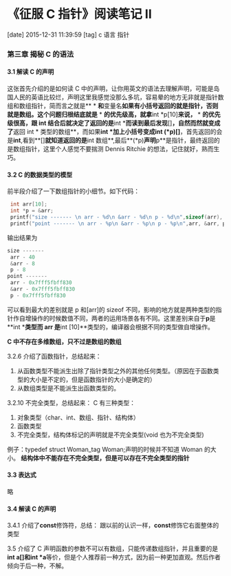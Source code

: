 # 《征服 C 指针》阅读笔记 II

[date] 2015-12-31 11:39:59
[tag] c 语言 指针

### 第三章 揭秘 C 的语法

#### 3.1 解读 C 的声明

这张首先介绍的是如何读 C 中的声明，让你用英文的语法去理解声明，可能是岛国人民的英语比较烂，声明这里我感觉没那么多坑，容易晕的地方无非就是指针数组和数组指针，简而言之就是** \* **和**变量名**如果有小括号返回的就是指针，否则就是数组。这个问题归根结底就是** \* **的优先级高，就拿**int \*p[10]**来说，** \* **的优先级很高，跟 int 结合后就决定了返回的是**int \***而读到最后发现**[]**，自然而然就变成了**返回 int \* 类型的数组**，而如果**int \***加上小括号变成**int (\*p)[]**，首先返回的会是**int**,看到**[]**就知道返回的是**int 数组**,最后**(\*p)**声明**p**是指针，最终返回的是数组指针，这里个人感觉不要揣测 Dennis Ritchie 的想法，记住就好，熟而生巧。

#### 3.2 C 的数据类型的模型

前半段介绍了一下数组指针的小细节。如下代码：

```c
 int arr[10];
 int *p = &arr;
 printf("size ------- \n arr - %d\n &arr - %d\n p - %d\n",sizeof(arr), sizeof(&arr), sizeof(p));
 printf("point ------- \n arr - %p\n &arr - %p\n p - %p\n",arr, &arr, p);
```

输出结果为

```c
size -------
 arr - 40
 &arr - 8
 p - 8
point -------
 arr - 0x7fff5fbff830
 &arr - 0x7fff5fbff830
 p - 0x7fff5fbff830
```

可以看到最大的差别就是 p 和[arr]的 sizeof 不同，影响的地方就是两种类型的指针作自增操作的时候数值不同，两者的运用场景各有不同。这里差别来自于**p**是**int \***类型而 arr 是**int [10]**类型的，编译器会根据不同的类型做自增操作。

**C 中不存在多维数组，只不过是数组的数组**

3.2.6 介绍了函数指针，总结起来：

1. 从函数类型不能派生出除了指针类型之外的其他任何类型。（原因在于函数类型的大小是不定的，但是函数指针的大小是确定的）
2. 从数组类型是不能派生出函数类型的。

3.2.10 不完全类型，总结起来：
C 有三种类型：

1. 对象类型（char、int、数组、指针、结构体）
2. 函数类型
3. 不完全类型，结构体标记的声明就是不完全类型(void 也为不完全类型)

例子：typedef struct Woman_tag Woman;声明的时候并不知道 Woman 的大小。
**结构体中不能存在不完全类型，但是可以存在不完全类型的指针**

#### 3.3 表达式

略

#### 3.4 解读 C 的声明

3.4.1 介绍了**const**修饰符，总结：
跟以前的认识一样，**const**修饰它右面整体的类型

3.5 介绍了 C 声明函数的参数不可以有数组，只能传递数组指针，并且重要的是**int a[]**和**int \*a**等价，但是个人推荐前一种方式，因为前一种更加直观。然后作者倾向于后一种，不解。
